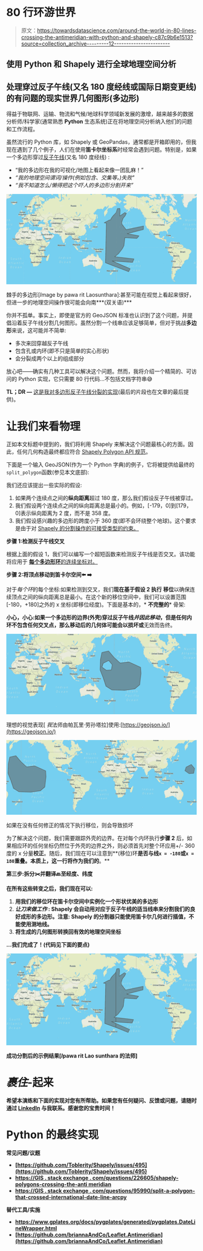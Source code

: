 # 80 行环游世界

> 原文：<https://towardsdatascience.com/around-the-world-in-80-lines-crossing-the-antimeridian-with-python-and-shapely-c87c9b6e1513?source=collection_archive---------12----------------------->

## 使用 Python 和 Shapely 进行全球地理空间分析

## 处理穿过反子午线(又名 180 度经线或国际日期变更线)的有问题的现实世界几何图形(多边形)

得益于物联网、运输、物流和气候/地球科学领域新发展的激增，越来越多的数据分析师/科学家(通常熟悉 **Python** 生态系统)正在将地理空间分析纳入他们的问题和工作流程。

虽然流行的 Python 库，如 Shapely 或 GeoPandas，通常都是开箱即用的，但我现在遇到了几个例子，人们在使用**笛卡尔坐标系**时经常会遇到问题。特别是，如果一个多边形穿过[反子午线](https://en.wikipedia.org/wiki/180th_meridian)(又名 180 度经线) :

*   “我的多边形在我的可视化/地图上看起来像一团乱麻！”
*   *“我的地理空间谓词/操作(例如包含、交集等。)失败"*
*   *“我不知道怎么/懒得把这个吓人的多边形分割开来”*

![](img/e14b202b4292b33a766294d06743374c.png)

棘手的多边形[*I*mage by pawa rit Laosunthara]:甚至可能在视觉上看起来很好，但进一步的地理空间操作很可能会向南***(双关语)***

你并不孤单。事实上，即使是官方的 GeoJSON 标准也认识到了这个问题，并提倡沿着反子午线分割几何图形。虽然分割一个线串应该足够简单，但对于挑战**多边形**来说，这可能并不简单:

*   多次来回穿越反子午线
*   包含孔或内环(即不只是简单的实心形状)
*   会分裂成两个以上的组成部分

放心吧——确实有几种工具可以解决这个问题。然而，我将介绍一个精简的、可访问的 Python 实现，它只需要 80 行代码…不包括文档字符串😅

**TL；DR —** [这是我对多边形反子午线分裂的实现](https://gist.github.com/PawaritL/ec7136c0b718ca65db6df1c33fd1bb11)(最后的片段也在文章的最后提供)。

# **让我们来看物理**

正如本文标题中提到的，我们将利用 Shapely 来解决这个问题最核心的方面。因此，任何几何构造最终都应符合 [Shapely Polygon API 规范](https://shapely.readthedocs.io/en/stable/manual.html#polygons)。

下面是一个输入 GeoJSON(作为一个 Python 字典)的例子，它将被提供给最终的`split_polygon`函数(参见本文底部):

我们还应该提出一些实际的假设:

1.  如果两个连续点之间的**纵向距离**超过 180 度，那么我们假设反子午线被穿过。
2.  我们假设两个连续点之间的纵向距离总是最小的。例如，[-179，0]到[179，0]表示纵向距离为 2 度，而不是 358 度。
3.  我们假设感兴趣的多边形的跨度小于 360 度(即不会环绕整个地球)。这个要求是由于对 [Shapely 的分割操作的可接受类型的约束。](https://shapely.readthedocs.io/en/stable/manual.html#shapely.ops.split)

**步骤 1:检测反子午线交叉**

根据上面的假设 1，我们可以编写一个超短函数来检测反子午线是否交叉。该功能将应用于 [**每个多边形环**的连续坐标对。](http://esri.github.io/geometry-api-java/doc/Polygon.html)

**步骤 2:将顶点移动到笛卡尔空间⬅️ ➡️**

对于*每个环*的每个坐标:如果检测到交叉，我们**现在基于假设 2 执行** **移位**以确保连续顶点之间的纵向距离总是最小。在这个新的移位空间中，我们可以设置范围[-180，+180]之外的 x 坐标(即移位经度)。下面是基本的，* **不完整的*** 骨架:

**小心，小心:**如果一个多边形的边界(外壳)穿过反子午线*并因此移动*，但是任何内环不包含任何交叉点，那么移动后的几何体可能会以**损坏或**无效而告终。

![](img/9d0e3fd44b25d960088ec149b4b266f9.png)

理想的视觉表现[ *我*法师由帕瓦里·劳孙塔拉]使用:[https://geojson.io/](https://geojson.io/)

![](img/6e852497eb3e780fe9ff5068d1aabe70.png)

如果在没有任何修正的情况下执行移位，则会导致损坏

为了解决这个问题，我们需要跟踪外壳的边界。在对每个内环执行**步骤 2** 后，如果相应环的任何坐标仍然位于外壳的边界之外，则必须首先对整个环应用+/- 360 度的 x 分量**校正**。随后，我们现在可以注意到**(移位)环**是否与线`x = -180`或`x = 180`重叠。本质上，这一行将作为我们的[](https://shapely.readthedocs.io/en/stable/manual.html#shapely.ops.split)**。**

****第三步:拆分✂️并翻译🔙至经度、纬度****

**在所有这些转变之后，我们现在可以:**

1.  **用我们的移位环在笛卡尔空间中实例化一个形状优美的多边形**
2.  ***让刀来做工作* : Shapely 会自动用对应于反子午线的适当线串来分割我们的良好成形的多边形。**注意:** Shapely 的分割器只能使用笛卡尔几何进行插值，不能使用测地线。**
3.  **将生成的几何图形转换回有效的地理空间坐标**

**…我们完成了！(代码见下面的要点)**

**![](img/b49194dffa8393ef6efcc49505bc4b8d.png)**

**成功分割后的示例结果[*I*pawa rit Lao sunthara 的法师]**

# ***裹住*-起来**

**希望本演练和下面的实现对您有所帮助。如果您有任何疑问、反馈或问题，请随时通过 [LinkedIn](https://www.linkedin.com/in/pawarit-laosunthara/) 与我联系。感谢您的宝贵时间！**

# ****Python 的最终实现****

****常见问题/议题****

*   **[https://github.com/Toblerity/Shapely/issues/495](https://github.com/Toblerity/Shapely/issues/495)**
*   **[https://GIS . stack exchange . com/questions/226605/shapely-polygons-crossing-the-anti meridian](https://gis.stackexchange.com/questions/226605/shapely-polygons-crossing-the-antimeridian)**
*   **[https://GIS . stack exchange . com/questions/95990/split-a-polygon-that-crossed-international-date-line-arcpy](https://gis.stackexchange.com/questions/95990/split-a-polygon-that-crosses-international-date-line-arcpy)**

****替代工具/实施****

*   **https://www.gplates.org/docs/pygplates/generated/pygplates.DateLineWrapper.html**
*   **[https://github.com/briannaAndCo/Leaflet.Antimeridian](https://github.com/briannaAndCo/Leaflet.Antimeridian)**